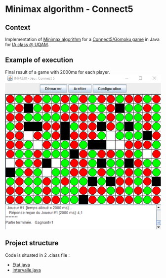 # Minimax algorithm  - Connect5

## Context 

Implementation of [Minimax algorithm](https://en.wikipedia.org/wiki/Minimax) for a [Connect5/Gomoku game](https://en.wikipedia.org/wiki/Gomoku) in Java for [IA class @ UQAM](https://etudier.uqam.ca/cours?sigle=INF4230).

## Example of execution

Final result of a game with 2000ms for each player.
![Game screenshot](screenshot/finalResult.png "Game screenshot")


## Project structure

Code is situated in 2 .class file : 

- [Etat.java](planeteH_2/Etat.java)
- [Intervalle.java](planeteH_2/Intervalle.java)

